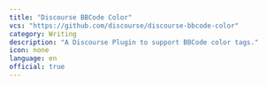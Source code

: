 ```yaml
---
title: "Discourse BBCode Color"
vcs: "https://github.com/discourse/discourse-bbcode-color"
category: Writing
description: "A Discourse Plugin to support BBCode color tags."
icon: none
language: en
official: true
---
```

